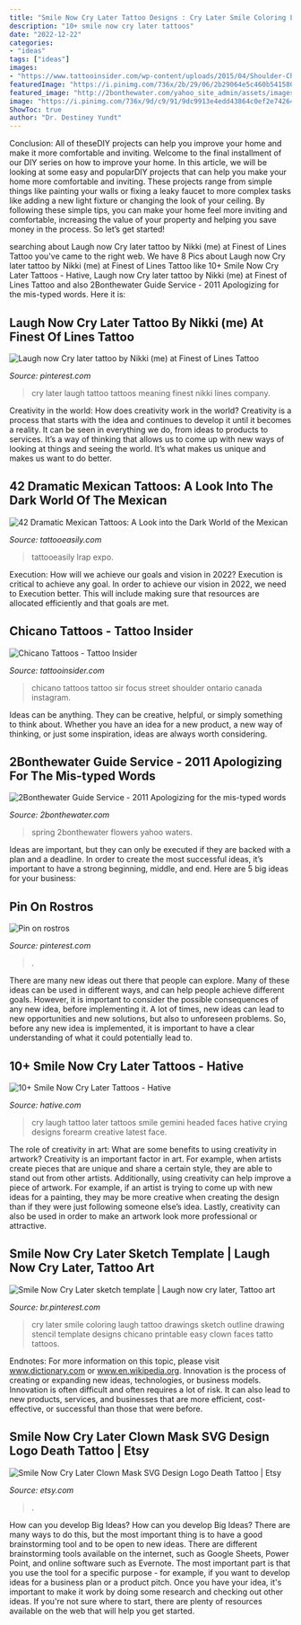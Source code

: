 ```yaml
---
title: "Smile Now Cry Later Tattoo Designs : Cry Later Smile Coloring Laugh Tattoo Drawings Sketch Outline Drawing Stencil Template Designs Chicano Printable Easy Clown Faces Tatto Tattoos"
description: "10+ smile now cry later tattoos"
date: "2022-12-22"
categories:
- "ideas"
tags: ["ideas"]
images:
- "https://www.tattooinsider.com/wp-content/uploads/2015/04/Shoulder-Chicano-Tattoo-by-Sir-Focus.jpg"
featuredImage: "https://i.pinimg.com/736x/2b/29/06/2b29064e5c460b541580188e0e80cc49.jpg"
featured_image: "http://2bonthewater.com/yahoo_site_admin/assets/images/spring_flowers.60150702_std.jpg"
image: "https://i.pinimg.com/736x/9d/c9/91/9dc9913e4edd43864c0ef2e742644b72--line-tattoos-piercings.jpg"
ShowToc: true
author: "Dr. Destiney Yundt"
---
```



Conclusion: All of theseDIY projects can help you improve your home and make it more comfortable and inviting.
Welcome to the final installment of our DIY series on how to improve your home. In this article, we will be looking at some easy and popularDIY projects that can help you make your home more comfortable and inviting. These projects range from simple things like painting your walls or fixing a leaky faucet to more complex tasks like adding a new light fixture or changing the look of your ceiling. By following these simple tips, you can make your home feel more inviting and comfortable, increasing the value of your property and helping you save money in the process. So let’s get started!

	

		
searching about Laugh now Cry later tattoo by Nikki (me) at Finest of Lines Tattoo you've came to the right web. We have 8 Pics about Laugh now Cry later tattoo by Nikki (me) at Finest of Lines Tattoo like 10+ Smile Now Cry Later Tattoos - Hative, Laugh now Cry later tattoo by Nikki (me) at Finest of Lines Tattoo and also 2Bonthewater Guide Service - 2011 Apologizing for the mis-typed words. Here it is:
		
    
## Laugh Now Cry Later Tattoo By Nikki (me) At Finest Of Lines Tattoo

<img loading=lazy src="https://i.pinimg.com/736x/9d/c9/91/9dc9913e4edd43864c0ef2e742644b72--line-tattoos-piercings.jpg" onerror="this.onerror=null;this.src='https://tse2.mm.bing.net/th?id=OIP.voUptKrXZ5pOWPQqOtrTOgHaJ4&amp;pid=15.1';" alt="Laugh now Cry later tattoo by Nikki (me) at Finest of Lines Tattoo">

_Source: pinterest.com_

>cry later laugh tattoo tattoos meaning finest nikki lines company. 

	

Creativity in the world: How does creativity work in the world?
Creativity is a process that starts with the idea and continues to develop it until it becomes a reality. It can be seen in everything we do, from ideas to products to services. It’s a way of thinking that allows us to come up with new ways of looking at things and seeing the world. It’s what makes us unique and makes us want to do better.

    
## 42 Dramatic Mexican Tattoos: A Look Into The Dark World Of The Mexican

<img loading=lazy src="https://www.tattooeasily.com/wp-content/uploads/2014/05/lrap_0809_22_z-tattoo_expo_monterrey_mexico-flower_tattoo.jpg" onerror="this.onerror=null;this.src='https://tse3.mm.bing.net/th?id=OIP.Rg2Jf_t4RuX2VS2YekY5GAHaFn&amp;pid=15.1';" alt="42 Dramatic Mexican Tattoos: A Look into the Dark World of the Mexican">

_Source: tattooeasily.com_

>tattooeasily lrap expo. 

	

Execution: How will we achieve our goals and vision in 2022?
Execution is critical to achieve any goal. In order to achieve our vision in 2022, we need to Execution better. This will include making sure that resources are allocated efficiently and that goals are met.

    
## Chicano Tattoos - Tattoo Insider

<img loading=lazy src="https://www.tattooinsider.com/wp-content/uploads/2015/04/Shoulder-Chicano-Tattoo-by-Sir-Focus.jpg" onerror="this.onerror=null;this.src='https://tse4.mm.bing.net/th?id=OIP.QJlQieCDjPwwkJ2J8C7LDgHaHa&amp;pid=15.1';" alt="Chicano Tattoos - Tattoo Insider">

_Source: tattooinsider.com_

>chicano tattoos tattoo sir focus street shoulder ontario canada instagram. 

	

Ideas can be anything. They can be creative, helpful, or simply something to think about. Whether you have an idea for a new product, a new way of thinking, or just some inspiration, ideas are always worth considering.

    
## 2Bonthewater Guide Service - 2011 Apologizing For The Mis-typed Words

<img loading=lazy src="http://2bonthewater.com/yahoo_site_admin/assets/images/spring_flowers.60150702_std.jpg" onerror="this.onerror=null;this.src='https://tse4.mm.bing.net/th?id=OIP.-TkiSk0kCq2Y2-sDuymQywHaEi&amp;pid=15.1';" alt="2Bonthewater Guide Service - 2011 Apologizing for the mis-typed words">

_Source: 2bonthewater.com_

>spring 2bonthewater flowers yahoo waters. 

	

Ideas are important, but they can only be executed if they are backed with a plan and a deadline. In order to create the most successful ideas, it’s important to have a strong beginning, middle, and end. Here are 5 big ideas for your business: 

    
## Pin On Rostros

<img loading=lazy src="https://i.pinimg.com/736x/2b/29/06/2b29064e5c460b541580188e0e80cc49.jpg" onerror="this.onerror=null;this.src='https://tse3.mm.bing.net/th?id=OIP.YtLLszIvYqqZyejfjPbI9QHaJ3&amp;pid=15.1';" alt="Pin on rostros">

_Source: pinterest.com_

>. 

	

There are many new ideas out there that people can explore. Many of these ideas can be used in different ways, and can help people achieve different goals. However, it is important to consider the possible consequences of any new idea, before implementing it. A lot of times, new ideas can lead to new opportunities and new solutions, but also to unforeseen problems. So, before any new idea is implemented, it is important to have a clear understanding of what it could potentially lead to.

    
## 10+ Smile Now Cry Later Tattoos - Hative

<img loading=lazy src="http://hative.com/wp-content/uploads/2014/04/smile-now-cry-later/11-two-headed-girls.jpg" onerror="this.onerror=null;this.src='https://tse4.mm.bing.net/th?id=OIP.GpVSpUiCjGjoy54SYHfTNgHaLF&amp;pid=15.1';" alt="10+ Smile Now Cry Later Tattoos - Hative">

_Source: hative.com_

>cry laugh tattoo later tattoos smile gemini headed faces hative crying designs forearm creative latest face. 

	

The role of creativity in art: What are some benefits to using creativity in artwork?
Creativity is an important factor in art. For example, when artists create pieces that are unique and share a certain style, they are able to stand out from other artists. Additionally, using creativity can help improve a piece of artwork. For example, if an artist is trying to come up with new ideas for a painting, they may be more creative when creating the design than if they were just following someone else’s idea. Lastly, creativity can also be used in order to make an artwork look more professional or attractive.

    
## Smile Now Cry Later Sketch Template | Laugh Now Cry Later, Tattoo Art

<img loading=lazy src="https://i.pinimg.com/736x/77/3d/72/773d72e01040e58091ea28e663047d00--templates-sketches.jpg" onerror="this.onerror=null;this.src='https://tse4.mm.bing.net/th?id=OIP.eE9VZiBztQnu1yjaueLY4gAAAA&amp;pid=15.1';" alt="Smile Now Cry Later sketch template | Laugh now cry later, Tattoo art">

_Source: br.pinterest.com_

>cry later smile coloring laugh tattoo drawings sketch outline drawing stencil template designs chicano printable easy clown faces tatto tattoos. 

	

Endnotes: For more information on this topic, please visit www.dictionary.com or www.en.wikipedia.org.
Innovation is the process of creating or expanding new ideas, technologies, or business models. Innovation is often difficult and often requires a lot of risk. It can also lead to new products, services, and businesses that are more efficient, cost-effective, or successful than those that were before.

    
## Smile Now Cry Later Clown Mask SVG Design Logo Death Tattoo | Etsy

<img loading=lazy src="https://i.etsystatic.com/26297560/r/il/c45806/3037966330/il_fullxfull.3037966330_qyjz.jpg" onerror="this.onerror=null;this.src='https://tse2.mm.bing.net/th?id=OIP.yNyrqG0I75EXOsknT-8LzQHaFs&amp;pid=15.1';" alt="Smile Now Cry Later Clown Mask SVG Design Logo Death Tattoo | Etsy">

_Source: etsy.com_

>. 

	

How can you develop Big Ideas?
How can you develop Big Ideas? There are many ways to do this, but the most important thing is to have a good brainstorming tool and to be open to new ideas. There are different brainstorming tools available on the internet, such as Google Sheets, Power Point, and online software such as Evernote. The most important part is that you use the tool for a specific purpose - for example, if you want to develop ideas for a business plan or a product pitch. Once you have your idea, it's important to make it work by doing some research and checking out other ideas. If you're not sure where to start, there are plenty of resources available on the web that will help you get started.

